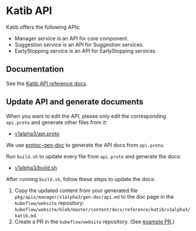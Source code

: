 # Katib API
Katib offers the following APIs:
* Manager service is an API for core component.
* Suggestion service is an API for Suggestion services.
* EarlyStopping service is an API for EarlyStopping services.

## Documentation
See the [Katib API reference docs](https://www.kubeflow.org/docs/reference/katib/).

## Update API and generate documents
When you want to edit the API, please only edit the corresponding `api.proto` and generate other files from it:
 * [v1alpha3/api.proto](./v1alpha3/api.proto)

We use [protoc-gen-doc](https://github.com/pseudomuto/protoc-gen-doc) to
generate the API docs from `api.proto`.

Run `build.sh` to update every file from `api.proto` and generate the docs:
 * [v1alpha3/build.sh](./v1alpha3/build.sh)

After running `build.sh`, follow these steps to update the docs: 

1. Copy the updated content from your generated file
  `pkg/apis/manager/v1alpha3/gen-doc/api.md` to the doc page in the 
  `kubeflow/website` repository:
  `kubeflow/website/blob/master/content/docs/reference/katib/v1alpha3/katib.md`.
1. Create a PR in the `kubeflow/website` repository. 
  (See [example PR](https://github.com/kubeflow/website/pull/1531).)
